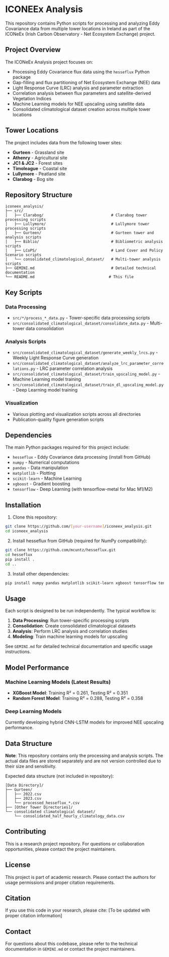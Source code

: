 # ICONEEx Analysis

This repository contains Python scripts for processing and analyzing Eddy Covariance data from multiple tower locations in Ireland as part of the ICONeEx (Irish Carbon Observatory - Net Ecosystem Exchange) project.

## Project Overview

The ICONeEx Analysis project focuses on:
- Processing Eddy Covariance flux data using the `hesseflux` Python package
- Gap-filling and flux partitioning of Net Ecosystem Exchange (NEE) data
- Light Response Curve (LRC) analysis and parameter extraction
- Correlation analysis between flux parameters and satellite-derived Vegetation Indices
- Machine Learning models for NEE upscaling using satellite data
- Consolidated climatological dataset creation across multiple tower locations

## Tower Locations

The project includes data from the following tower sites:
- **Gurteen** - Grassland site
- **Athenry** - Agricultural site
- **JC1 & JC2** - Forest sites
- **Timoleague** - Coastal site
- **Lullymore** - Peatland site
- **Clarabog** - Bog site

## Repository Structure

```
iconeex_analysis/
├── src/
│   ├── Clarabog/                              # Clarabog tower processing scripts
│   ├── Lullymore/                             # Lullymore tower processing scripts
│   ├── Gurteen/                               # Gurteen tower and analysis scripts
│   ├── Biblio/                                # Bibliometric analysis scripts
│   ├── LCoPS/                                 # Land Cover and Policy Scenario scripts
│   └── consolidated_climatological_dataset/   # Multi-tower analysis scripts
├── GEMINI.md                                  # Detailed technical documentation
└── README.md                                 # This file
```

## Key Scripts

### Data Processing
- `src/*/process_*_data.py` - Tower-specific data processing scripts
- `src/consolidated_climatological_dataset/consolidate_data.py` - Multi-tower data consolidation

### Analysis Scripts
- `src/consolidated_climatological_dataset/generate_weekly_lrcs.py` - Weekly Light Response Curve generation
- `src/consolidated_climatological_dataset/analyze_lrc_parameter_correlations.py` - LRC parameter correlation analysis
- `src/consolidated_climatological_dataset/train_upscaling_model.py` - Machine Learning model training
- `src/consolidated_climatological_dataset/train_dl_upscaling_model.py` - Deep Learning model training

### Visualization
- Various plotting and visualization scripts across all directories
- Publication-quality figure generation scripts

## Dependencies

The main Python packages required for this project include:
- `hesseflux` - Eddy Covariance data processing (install from GitHub)
- `numpy` - Numerical computations
- `pandas` - Data manipulation
- `matplotlib` - Plotting
- `scikit-learn` - Machine Learning
- `xgboost` - Gradient boosting
- `tensorflow` - Deep Learning (with tensorflow-metal for Mac M1/M2)

## Installation

1. Clone this repository:
```bash
git clone https://github.com/[your-username]/iconeex_analysis.git
cd iconeex_analysis
```

2. Install hesseflux from GitHub (required for NumPy compatibility):
```bash
git clone https://github.com/mcuntz/hesseflux.git
cd hesseflux
pip install .
cd ..
```

3. Install other dependencies:
```bash
pip install numpy pandas matplotlib scikit-learn xgboost tensorflow tensorflow-metal
```

## Usage

Each script is designed to be run independently. The typical workflow is:

1. **Data Processing**: Run tower-specific processing scripts
2. **Consolidation**: Create consolidated climatological datasets
3. **Analysis**: Perform LRC analysis and correlation studies  
4. **Modeling**: Train machine learning models for upscaling

See `GEMINI.md` for detailed technical documentation and specific usage instructions.

## Model Performance

### Machine Learning Models (Latest Results)
- **XGBoost Model**: Training R² = 0.261, Testing R² = 0.351
- **Random Forest Model**: Training R² = 0.288, Testing R² = 0.358

### Deep Learning Models
Currently developing hybrid CNN-LSTM models for improved NEE upscaling performance.

## Data Structure

**Note**: This repository contains only the processing and analysis scripts. The actual data files are stored separately and are not version controlled due to their size and sensitivity.

Expected data structure (not included in repository):
```
[Data Directory]/
├── Gurteen/
│   ├── 2022.csv
│   ├── 2023.csv
│   └── processed_hesseflux_*.csv
├── [Other Tower Directories]/
└── consolidated climatological dataset/
    └── consolidated_half_hourly_climatology_data.csv
```

## Contributing

This is a research project repository. For questions or collaboration opportunities, please contact the project maintainers.

## License

This project is part of academic research. Please contact the authors for usage permissions and proper citation requirements.

## Citation

If you use this code in your research, please cite:
[To be updated with proper citation information]

## Contact

For questions about this codebase, please refer to the technical documentation in `GEMINI.md` or contact the project maintainers.
